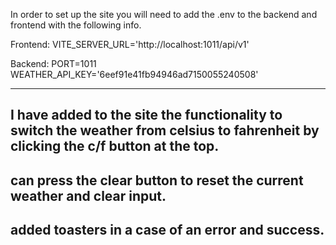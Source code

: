 In order to set up the site you will need to add the .env to the backend and frontend with the following info.

Frontend:
VITE_SERVER_URL='http://localhost:1011/api/v1'

Backend:
PORT=1011
WEATHER_API_KEY='6eef91e41fb94946ad7150055240508'

---------------------------------------------------

I have added to the site the functionality to switch the weather from celsius to fahrenheit by clicking the c/f button at the top. 
---
can press the clear button to reset the current weather and clear input.
---
added toasters in a case of an error and success.
---
